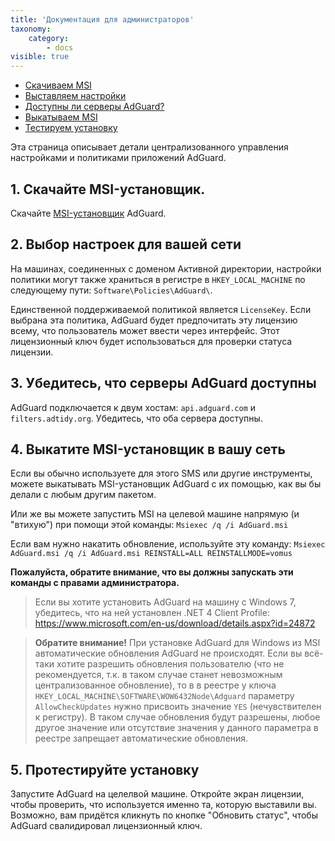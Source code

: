 ```yaml
---
title: 'Документация для администраторов'
taxonomy:
    category:
        - docs
visible: true
---
```


*   [Скачиваем MSI](#msi-download)
*   [Выставляем настройки](#settings-configuring)
*   [Доступны ли серверы AdGuard?](#servers-available)
*   [Выкатываем MSI](#msi-push)
*   [Тестируем установку](#installation-test)

Эта страница описывает детали централизованного управления настройками и политиками приложений AdGuard.

<a name="msi-download"></a>

## 1. Скачайте MSI-установщик.

Скачайте [MSI-установщик](https://cdn.adguard.com/public/Windows/AdGuard.msi) AdGuard.

<a name="settings-configuring"></a>

## 2. Выбор настроек для вашей сети

На машинах, соединенных с доменом Активной директории, настройки политики могут также храниться в регистре в `HKEY_LOCAL_MACHINE` по следующему пути: `Software\Policies\AdGuard\`.

Единственной поддерживаемой политикой является `LicenseKey`. Если выбрана эта политика, AdGuard будет предпочитать эту лицензию всему, что пользователь может ввести через интерфейс. Этот лицензионный ключ будет использоваться для проверки статуса лицензии.  

<a name="servers-available"></a>

## 3. Убедитесь, что серверы AdGuard доступны

AdGuard подключается к двум хостам: `api.adguard.com` и `filters.adtidy.org`. Убедитесь, что оба сервера доступны.

<a name="msi-push"></a>

## 4. Выкатите MSI-установщик в вашу сеть

Если вы обычно используете для этого SMS или другие инструменты, можете выкатывать MSI-установщик AdGuard с их помощью, как вы бы делали с любым другим пакетом.

Или же вы можете запустить MSI на целевой машине напрямую (и "втихую") при помощи этой команды:
`Msiexec /q /i AdGuard.msi`

Если вам нужно накатить обновление, используйте эту команду:
`Msiexec AdGuard.msi /q /i AdGuard.msi REINSTALL=ALL REINSTALLMODE=vomus`

**Пожалуйста, обратите внимание, что вы должны запускать эти команды с правами администратора.**

> Если вы хотите установить AdGuard на машину с Windows 7, убедитесь, что на ней установлен .NET 4 Client Profile: https://www.microsoft.com/en-us/download/details.aspx?id=24872

>**Обратите внимание!** При установке AdGuard для Windows из MSI автоматические обновления AdGuard не происходят. Если вы всё-таки хотите разрешить обновления пользователю (что не рекомендуется, т.к. в таком случае станет невозможным централизованное обновление), то в в реестре у ключа `HKEY_LOCAL_MACHINE\SOFTWARE\WOW6432Node\Adguard` параметру `AllowCheckUpdates` нужно присвоить значение `YES` (нечувствителен к регистру). В таком случае обновления будут разрешены, любое другое значение или отсутствие значения у данного параметра в реестре запрещает автоматические обновления.

<a name="installation-test"></a>

## 5. Протестируйте установку

Запустите AdGuard на целелвой машине. Откройте экран лицензии, чтобы проверить, что используется именно та, которую выставили вы. Возможно, вам придётся кликнуть по кнопке "Обновить статус", чтобы AdGuard свалидировал лицензионный ключ.
